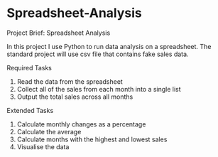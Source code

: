 # Spreadsheet-Analysis 
Project Brief: Spreadsheet Analysis

In this project I use Python to run data analysis on a spreadsheet. The standard project will use csv file that contains fake sales data.

Required Tasks
1. Read the data from the spreadsheet
2. Collect all of the sales from each month into a single list
3. Output the total sales across all months

Extended Tasks
1. Calculate monthly changes as a percentage
2. Calculate the average
3. Calculate months with the highest and lowest sales
4. Visualise the data
